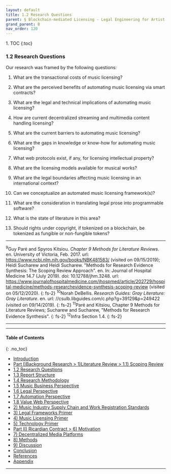 ```yaml
---
layout: default
title: 1.2 Research Questions 
parent: § Blockchain-mediated Licensing - Legal Engineering for Artist Empowerment  
grand_parent: B 
nav_order: 120 
---
```

<style>
.dont-break-out {
  /* These are technically the same, but use both */
  overflow-wrap: break-word;
  word-wrap: break-word;

  -ms-word-break: break-all;
  /* This is the dangerous one in WebKit, as it breaks things wherever */
  word-break: break-all;
  /* Instead use this non-standard one: */
  word-break: break-word;
}

.youtube-container {
    position: relative;
    width: 100%;
    height: 0;
    padding-bottom: 56.25%;
}
.youtube-video {
    position: absolute;
    top: 0;
    left: 0;
    width: 100%;
    height: 100%;
}

</style>

<div class="dont-break-out" markdown="1">
1. TOC
{:toc}

### 1.2 Research Questions
Our research was framed by the following questions:
1. What are the transactional costs of music licensing?

1. What are the perceived benefits of automating music licensing via smart contracts?

1. What are the legal and technical implications of automating music licensing?

1. How are current decentralized streaming and multimedia content handling licensing?

1. What are the current barriers to automating music licensing?

1. What are the gaps in knowledge or know-how for automating music licensing?

1. What web protocols exist, if any, for licensing intellectual property?

1. What are the licensing models available for musical works?

1. What are the legal boundaries affecting music licensing in an international context?

1. Can we conceptualize an automated music licensing framework(s)?

1. What are the consideration in translating legal prose into programmable software?

1. What is the state of literature in this area?

1. Should rights under copyright, if tokenized on a blockchain, be tokenized as fungible or non-fungible tokens?

***
<sup>9</sup>Guy Paré and Spyros Kitsiou. *Chapter 9 Methods for Literature Reviews*. en. University of Victoria, Feb. 2017. url: https://www.ncbi.nlm.nih.gov/books/NBK481583/ (visited on 09/15/2019); Heidi Sucharew and Heidi Sucharew. "Methods for Research Evidence Synthesis: The Scoping Review Approach". en. In: Journal of Hospital Medicine 14.7 (July 2019). doi: 10.12788/jhm.3248. url: https://www.journalofhospitalmedicine.com/jhospmed/article/202729/hospital-medicine/methods-researchevidence-synthesis-scoping-review (visited on 05/12/2020).
{: fs-2}
<sup>10</sup>Norah DeBellis. *Research Guides: Gray Literature: Gray Literature*. en. url: //csulb.libguides.com/c.php?g=39129&p=249422 (visited on 09/14/2019).
{: fs-2}
<sup>11</sup>Paré and Kitsiou, Chapter 9 Methods for Literature Reviews; Sucharew and Sucharew, "Methods for Research Evidence Synthesis".
{: fs-2}
<sup>12</sup>Infra Section 1.4.
{: fs-2}
***

***

#### Table of Contents
{: .no_toc}

<ul><li> <a href="/docs/cryptocurrency/blockchain-mediated-licensing-1/">Introduction</a></li><li> <a href="/docs/cryptocurrency/blockchain-mediated-licensing-2/">Part I)Background Research &gt; 1)Literature Review &gt; 1.1) Scoping Review</a></li><li> <a href="/docs/cryptocurrency/blockchain-mediated-licensing-3/">1.2 Research Questions</a></li><li> <a href="/docs/cryptocurrency/blockchain-mediated-licensing-4/">1.3 Report Structure</a></li><li> <a href="/docs/cryptocurrency/blockchain-mediated-licensing-5/">1.4 Research Methodology</a></li><li> <a href="/docs/cryptocurrency/blockchain-mediated-licensing-6/">1.5 Music Business Perspective</a></li><li> <a href="/docs/cryptocurrency/blockchain-mediated-licensing-7/">1.6 Legal Perspective</a></li><li> <a href="/docs/cryptocurrency/blockchain-mediated-licensing-8/">1.7 Automation Perspective</a></li><li> <a href="/docs/cryptocurrency/blockchain-mediated-licensing-9/">1.8 Value Web Perspective</a></li><li> <a href="/docs/cryptocurrency/blockchain-mediated-licensing-20/">2) Music Industry Supply Chain and Work Registration Standards</a></li><li> <a href="/docs/cryptocurrency/blockchain-mediated-licensing-30/">3) Legal Frameworks Primer</a></li><li> <a href="/docs/cryptocurrency/blockchain-mediated-licensing-40/">4) Music Licensing Primer</a></li><li> <a href="/docs/cryptocurrency/blockchain-mediated-licensing-50/">5) Technology Primer</a></li><li> <a href="/docs/cryptocurrency/blockchain-mediated-licensing-60/">Part II) Ricardian Contract &gt; 6) Motivation</a></li><li> <a href="/docs/cryptocurrency/blockchain-mediated-licensing-70/">7) Decentralized Media Platforms</a></li><li> <a href="/docs/cryptocurrency/blockchain-mediated-licensing-80/">8) Methods</a></li><li> <a href="/docs/cryptocurrency/blockchain-mediated-licensing-90/">9) Discussion</a></li><li> <a href="/docs/cryptocurrency/blockchain-mediated-licensing-100/">Conclusion</a></li><li> <a href="/docs/cryptocurrency/blockchain-mediated-licensing-110/">References</a></li><li> <a href="/docs/cryptocurrency/blockchain-mediated-licensing-120/">Appendix</a></li></ul>

***

</div>
